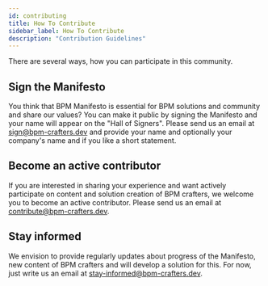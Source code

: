 ```yaml
---
id: contributing
title: How To Contribute
sidebar_label: How To Contribute
description: "Contribution Guidelines"
---
```


There are several ways, how you can participate in this community. 

## Sign the Manifesto

You think that BPM Manifesto is essential for BPM solutions and community and share our values? You can
make it public by signing the Manifesto and your name will appear on the "Hall of Signers". Please send us an email at
<a href="mailto:sign@bpm-crafters.dev">sign@bpm-crafters.dev</a> and provide your name 
and optionally your company's name and if you like a short statement.


## Become an active contributor

If you are interested in sharing your experience and want actively participate on content and solution
creation of BPM crafters, we welcome you to become an active contributor. Please send us an email at
<a href="mailto:contribute@bpm-crafters.dev">contribute@bpm-crafters.dev</a>.

## Stay informed

We envision to provide regularly updates about progress of the Manifesto, new content of BPM crafters
and will develop a solution for this. For now, just write us an email at 
<a href="mailto:stay-informed@bpm-crafters.dev">stay-informed@bpm-crafters.dev</a>.

